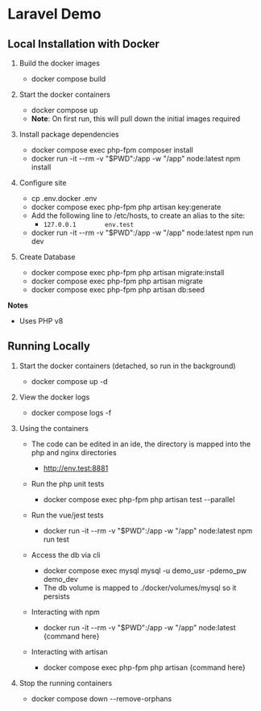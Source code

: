 # Laravel Demo

## Local Installation with Docker ##

1. Build the docker images
   * docker compose build

2. Start the docker containers
   * docker compose up
   * **Note**: On first run, this will pull down the initial images required   

3. Install package dependencies
   * docker compose exec php-fpm composer install
   * docker run -it --rm -v "$PWD":/app -w "/app" node:latest npm install

4. Configure site
   * cp .env.docker .env
   * docker compose exec php-fpm php artisan key:generate
   * Add the following line to /etc/hosts, to create an alias to the site:
       * `127.0.0.1        env.test`
   * docker run -it --rm -v "$PWD":/app -w "/app" node:latest npm run dev

5. Create Database
   * docker compose exec php-fpm php artisan migrate:install
   * docker compose exec php-fpm php artisan migrate
   * docker compose exec php-fpm php artisan db:seed

**Notes**
 - Uses PHP v8

## Running Locally ##

1. Start the docker containers (detached, so run in the background)
   * docker compose up -d 

2. View the docker logs 
   * docker compose logs -f

3. Using the containers
   * The code can be edited in an ide, the directory is mapped into the php and nginx directories
     * http://env.test:8881
   * Run the php unit tests
      * docker compose exec php-fpm php artisan test --parallel
   * Run the vue/jest tests
      * docker run -it --rm -v "$PWD":/app -w "/app" node:latest npm run test

   * Access the db via cli
      * docker compose exec mysql mysql -u demo_usr -pdemo_pw demo_dev
      * The db volume is mapped to ./docker/volumes/mysql so it persists
   * Interacting with npm
      * docker run -it --rm -v "$PWD":/app -w "/app" node:latest {command here}
   * Interacting with artisan
     * docker compose exec php-fpm php artisan {command here}

4. Stop the running containers
   * docker compose down --remove-orphans
